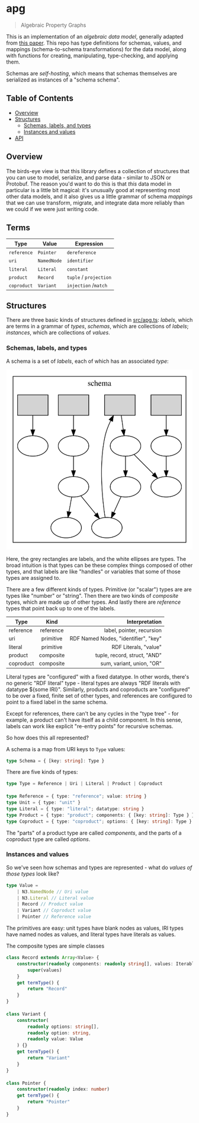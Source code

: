 # apg

> Algebraic Property Graphs

This is an implementation of an _algebraic data model_, generally adapted from [this paper](https://arxiv.org/abs/1909.04881). This repo has type definitions for schemas, values, and mappings (schema-to-schema transformations) for the data model, along with functions for creating, manipulating, type-checking, and applying them.

Schemas are _self-hosting_, which means that schemas themselves are serialized as instances of a "schema schema".

## Table of Contents

- [Overview](#overview)
- [Structures](#structures)
  - [Schemas, labels, and types](#schemas-labels-and-types)
  - [Instances and values](#instances-and-values)
- [API](#api)

## Overview

The birds-eye view is that this library defines a collection of structures that you can use to model, serialize, and parse data - similar to JSON or Protobuf. The reason you'd want to do this is that _this_ data model in particular is a little bit magical: it's unusually good at representing most other data models, and it also gives us a little grammar of schema _mappings_ that we can use transform, migrate, and integrate data more reliably than we could if we were just writing code.

## Terms

| Type        | Value       | Expression             |
| ----------- | ----------- | ---------------------- |
| `reference` | `Pointer`   | `dereference`          |
| `uri`       | `NamedNode` | `identifier`           |
| `literal`   | `Literal`   | `constant`             |
| `product`   | `Record`    | `tuple` / `projection` |
| `coproduct` | `Variant`   | `injection` /`match`   |

## Structures

There are three basic kinds of structures defined in [src/apg.ts](src/apg.ts): _labels_, which are terms in a grammar of _types_, _schemas_, which are collections of _labels_; _instances_, which are collections of _values_.

### Schemas, labels, and types

A schema is a set of _labels_, each of which has an associated _type_:

![](images/schema.svg)

Here, the grey rectangles are labels, and the white ellipses are types. The broad intuition is that types can be these complex things composed of other types, and that labels are like "handles" or variables that some of those types are assigned to.

There are a few different kinds of types. Primitive (or "scalar") types are are types like "number" or "string". Then there are two kinds of _composite_ types, which are made up of other types. And lastly there are _reference_ types that point back up to one of the labels.

| Type      |   Kind    |                       Interpretation |
| --------- | :-------: | -----------------------------------: |
| reference | reference |            label, pointer, recursion |
| uri       | primitive | RDF Named Nodes, "identifier", "key" |
| literal   | primitive |                RDF Literals, "value" |
| product   | composite |         tuple, record, struct, "AND" |
| coproduct | composite |            sum, variant, union, "OR" |

Literal types are "configured" with a fixed datatype. In other words, there's no generic "RDF literal" type - literal types are always "RDF literals with datatype \${some IRI}". Similarly, products and coproducts are "configured" to be over a fixed, finite set of other types, and references are configured to point to a fixed label in the same schema.

Except for references, there can't be any cycles in the "type tree" - for example, a product can't have itself as a child component. In this sense, labels can work like explicit "re-entry points" for recursive schemas.

So how does this all represented?

A schema is a map from URI keys to `Type` values:

```typescript
type Schema = { [key: string]: Type }
```

There are five kinds of types:

```typescript
type Type = Reference | Uri | Literal | Product | Coproduct

type Reference = { type: "reference"; value: string }
type Unit = { type: "unit" }
type Literal = { type: "literal"; datatype: string }
type Product = { type: "product"; components: { [key: string]: Type } }
type Coproduct = { type: "coproduct"; options: { [key: string]: Type } }
```

The "parts" of a product type are called _components_, and the parts of a coproduct type are called _options_.

### Instances and values

So we've seen how schemas and types are represented - what do _values of those types_ look like?

```typescript
type Value =
	| N3.NamedNode // Uri value
	| N3.Literal // Literal value
	| Record // Product value
	| Variant // Coproduct value
	| Pointer // Reference value
```

The primitives are easy: unit types have blank nodes as values, IRI types have named nodes as values, and literal types have literals as values.

The composite types are simple classes

```typescript
class Record extends Array<Value> {
	constructor(readonly components: readonly string[], values: Iterable<Value>) {
		super(values)
	}
	get termType() {
		return "Record"
	}
}

class Variant {
	constructor(
		readonly options: string[],
		readonly option: string,
		readonly value: Value
	) {}
	get termType() {
		return "Variant"
	}
}

class Pointer {
	constructor(readonly index: number)
	get termType() {
		return "Pointer"
	}
}
```
